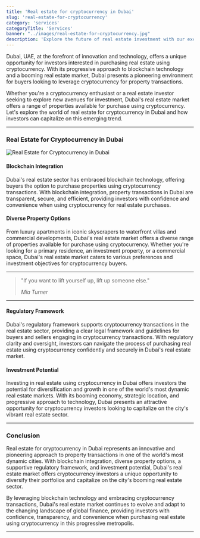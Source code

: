 ```yaml
---
title: 'Real estate for cryptocurrency in Dubai'
slug: 'real-estate-for-cryptocurrency'
category: 'services'
categoryTitle: 'Services'
banner: "../images/real-estate-for-cryptocurrency.jpg"
description: 'Explore the future of real estate investment with our exclusive offerings for cryptocurrency transactions in Dubai'
---
```


Dubai, UAE, at the forefront of innovation and technology, offers a unique opportunity for investors interested in purchasing real estate using cryptocurrency. With its progressive approach to blockchain technology and a booming real estate market, Dubai presents a pioneering environment for buyers looking to leverage cryptocurrency for property transactions.

Whether you're a cryptocurrency enthusiast or a real estate investor seeking to explore new avenues for investment, Dubai's real estate market offers a range of properties available for purchase using cryptocurrency. Let's explore the world of real estate for cryptocurrency in Dubai and how investors can capitalize on this emerging trend.

---

### Real Estate for Cryptocurrency in Dubai

![Real Estate for Cryptocurrency in Dubai](https://images.pexels.com/photos/1447418/pexels-photo-1447418.jpeg?auto=compress&cs=tinysrgb&w=1260&h=750&dpr=1)

#### Blockchain Integration

Dubai's real estate sector has embraced blockchain technology, offering buyers the option to purchase properties using cryptocurrency transactions. With blockchain integration, property transactions in Dubai are transparent, secure, and efficient, providing investors with confidence and convenience when using cryptocurrency for real estate purchases.

#### Diverse Property Options

From luxury apartments in iconic skyscrapers to waterfront villas and commercial developments, Dubai's real estate market offers a diverse range of properties available for purchase using cryptocurrency. Whether you're looking for a primary residence, an investment property, or a commercial space, Dubai's real estate market caters to various preferences and investment objectives for cryptocurrency buyers.

---

> "If you want to lift yourself up, lift up someone else."
>
> *Mia Turner*

---

#### Regulatory Framework

Dubai's regulatory framework supports cryptocurrency transactions in the real estate sector, providing a clear legal framework and guidelines for buyers and sellers engaging in cryptocurrency transactions. With regulatory clarity and oversight, investors can navigate the process of purchasing real estate using cryptocurrency confidently and securely in Dubai's real estate market.

#### Investment Potential

Investing in real estate using cryptocurrency in Dubai offers investors the potential for diversification and growth in one of the world's most dynamic real estate markets. With its booming economy, strategic location, and progressive approach to technology, Dubai presents an attractive opportunity for cryptocurrency investors looking to capitalize on the city's vibrant real estate sector.

---

### Conclusion

Real estate for cryptocurrency in Dubai represents an innovative and pioneering approach to property transactions in one of the world's most dynamic cities. With blockchain integration, diverse property options, a supportive regulatory framework, and investment potential, Dubai's real estate market offers cryptocurrency investors a unique opportunity to diversify their portfolios and capitalize on the city's booming real estate sector.

By leveraging blockchain technology and embracing cryptocurrency transactions, Dubai's real estate market continues to evolve and adapt to the changing landscape of global finance, providing investors with confidence, transparency, and convenience when purchasing real estate using cryptocurrency in this progressive metropolis.

---

